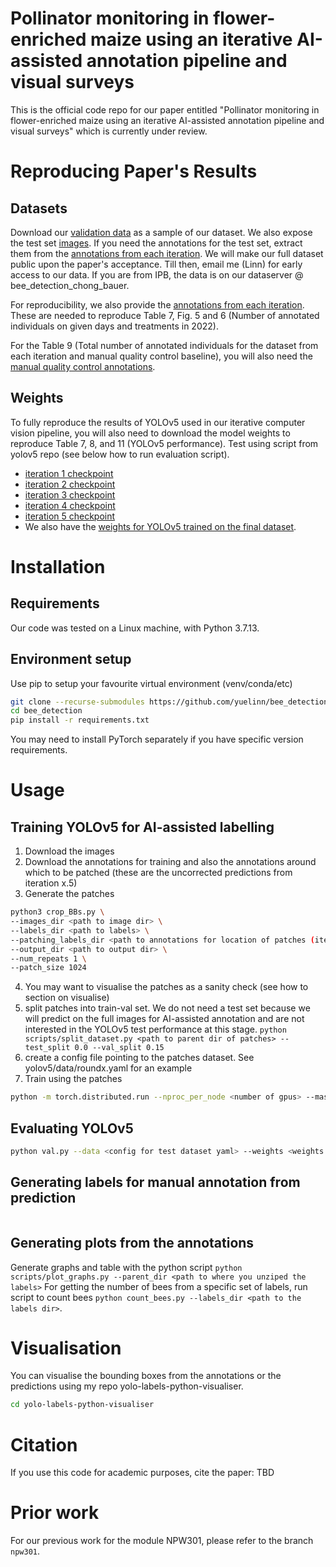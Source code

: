# Pollinator monitoring in flower-enriched maize using an iterative AI-assisted annotation pipeline and visual surveys

This is the official code repo for our paper entitled "Pollinator monitoring in flower-enriched maize using an iterative AI-assisted annotation pipeline and visual surveys" which is currently under review.

# Reproducing Paper's Results
## Datasets
Download our [validation data](https://www.ipb.uni-bonn.de/html/projects/bee_detection_chong2024aeee/dataset/final_dataset/bee_chong_seidel_validation_set.zip) as a sample of our dataset.
We also expose the test set [images](https://www.ipb.uni-bonn.de/html/projects/bee_detection_chong2024aeee/dataset/final_dataset/bee_chong_seidel_test_images.zip). 
If you need the annotations for the test set, extract them from the [annotations from each iteration](https://www.ipb.uni-bonn.de/html/projects/bee_detection_chong2024aeee/dataset/iteration_labels.zip).
We will make our full dataset public upon the paper's acceptance. Till then, email me (Linn) for early access to our data.
If you are from IPB, the data is on our dataserver @ bee_detection_chong_bauer.
<!--You can download our dataset at [phenoroam](https://phenoroam.phenorob.de/geonetwork/srv/eng/catalog.search#/metadata/1d1e8330-c6bb-486d-8636-16355ef72e99). -->

For reproducibility, we also provide the [annotations from each iteration](https://www.ipb.uni-bonn.de/html/projects/bee_detection_chong2024aeee/dataset/iteration_labels.zip).
These are needed to reproduce Table 7, Fig. 5 and 6 (Number of annotated individuals on given days and treatments in 2022).

For the Table 9 (Total number of annotated individuals for the dataset from each iteration and manual quality control
baseline), you will also need the [manual quality control annotations](https://www.ipb.uni-bonn.de/html/projects/bee_detection_chong2024aeee/dataset/manual_qc_labels.zip).

## Weights
To fully reproduce the results of YOLOv5 used in our iterative computer vision pipeline, you will also need to download the model weights to reproduce Table 7, 8, and 11 (YOLOv5 performance). 
Test using script from yolov5 repo (see below how to run evaluation script).
+ [iteration 1 checkpoint](https://www.ipb.uni-bonn.de/html/projects/bee_detection_chong2024aeee/checkpoints/round1.pt)
+ [iteration 2 checkpoint](https://www.ipb.uni-bonn.de/html/projects/bee_detection_chong2024aeee/checkpoints/round2.pt)
+ [iteration 3 checkpoint](https://www.ipb.uni-bonn.de/html/projects/bee_detection_chong2024aeee/checkpoints/round3.pt)
+ [iteration 4 checkpoint](https://www.ipb.uni-bonn.de/html/projects/bee_detection_chong2024aeee/checkpoints/round4.pt)
+ [iteration 5 checkpoint](https://www.ipb.uni-bonn.de/html/projects/bee_detection_chong2024aeee/checkpoints/round5.pt)
+ We also have the [weights for YOLOv5 trained on the final dataset](https://www.ipb.uni-bonn.de/html/projects/bee_detection_chong2024aeee/checkpoints/scratch.pt).


# Installation
## Requirements
Our code was tested on a Linux machine, with Python 3.7.13.

## Environment setup
Use pip to setup your favourite virtual environment (venv/conda/etc)
```bash
git clone --recurse-submodules https://github.com/yuelinn/bee_detection.git
cd bee_detection
pip install -r requirements.txt
```
You may need to install PyTorch separately if you have specific version requirements.


# Usage
## Training YOLOv5 for AI-assisted labelling
1. Download the images
2. Download the annotations for training and also the annotations around which to be patched (these are the uncorrected predictions from iteration x.5)
3. Generate the patches 
```bash
python3 crop_BBs.py \
--images_dir <path to image dir> \
--labels_dir <path to labels> \                                  
--patching_labels_dir <path to annotations for location of patches (iteration x.5)> \       
--output_dir <path to output dir> \                        
--num_repeats 1 \
--patch_size 1024
```
4. You may want to visualise the patches as a sanity check (see how to section on visualise)
5. split patches into train-val set. We do not need a test set because we will predict on the full images for AI-assisted annotation and are not interested in the YOLOv5 test performance at this stage.
`python scripts/split_dataset.py <path to parent dir of patches> --test_split 0.0 --val_split 0.15`
5. create a config file pointing to the patches dataset. See yolov5/data/roundx.yaml for an example
5. Train using the patches
```bash
python -m torch.distributed.run --nproc_per_node <number of gpus> --master_port <pick an unused port> train.py --data <config yaml of dataset> --cfg yolov5m.yaml --batch-size 6 --workers 6 --epochs 600 --img 1024 --name <whatever name you would like to use to call this experiment> --project <path to output training logs> --save-period 20 --weights <pretrained weights pt> --cache ram --hyp data/hyps/hyp.scratch-high.yaml;

```

## Evaluating YOLOv5
```bash
python val.py --data <config for test dataset yaml> --weights <weights to evaluate> --batch-size 8 --task "test" --workers 8 --name <experiment name> --img 5120 --project <path to output logs>;
```

## Generating labels for manual annotation from prediction
```bash

```


## Generating plots from the annotations
Generate graphs and table with the python script `python scripts/plot_graphs.py --parent_dir <path to where you unziped the labels>`
For getting the number of bees from a specific set of labels, run script to count bees `python count_bees.py --labels_dir <path to the labels dir>`.

# Visualisation
You can visualise the bounding boxes from the annotations or the predictions
using my repo yolo-labels-python-visualiser.
```bash
cd yolo-labels-python-visualiser

```
# Citation
If you use this code for academic purposes, cite the paper:
TBD

# Prior work
For our previous work for the module NPW301, please refer to the branch `npw301`.



